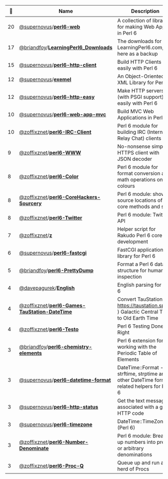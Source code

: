 |:star2: | Name | Description | 🌍|
|---|---|---|---|
|20|[@supernovus](https://github.com/supernovus)/[**perl6-web**](https://github.com/supernovus/perl6-web)|A collection of libraries for making Web Apps in Perl 6||
|17|[@briandfoy](https://github.com/briandfoy)/[**LearningPerl6_Downloads**](https://github.com/briandfoy/LearningPerl6_Downloads)|The downloads for LearningPerl6.com, here as a backup||
|15|[@supernovus](https://github.com/supernovus)/[**perl6-http-client**](https://github.com/supernovus/perl6-http-client)|Build HTTP Clients easily with Perl 6||
|12|[@supernovus](https://github.com/supernovus)/[**exemel**](https://github.com/supernovus/exemel)|An Object-Oriented XML Library for Perl 6||
|12|[@supernovus](https://github.com/supernovus)/[**perl6-http-easy**](https://github.com/supernovus/perl6-http-easy)|Make HTTP servers (with PSGI support) easily with Perl 6||
|10|[@supernovus](https://github.com/supernovus)/[**perl6-web-app-mvc**](https://github.com/supernovus/perl6-web-app-mvc)|Build MVC Web Applications in Perl 6.||
|10|[@zoffixznet](https://github.com/zoffixznet)/[**perl6-IRC-Client**](https://github.com/zoffixznet/perl6-IRC-Client)|Perl 6 module for building IRC (Internet Relay Chat) clients||
|9|[@zoffixznet](https://github.com/zoffixznet)/[**perl6-WWW**](https://github.com/zoffixznet/perl6-WWW)|No-nonsense simple HTTPS client with JSON decoder||
|8|[@zoffixznet](https://github.com/zoffixznet)/[**perl6-Color**](https://github.com/zoffixznet/perl6-Color)|Perl 6 module for format conversion and math operations on colours||
|8|[@zoffixznet](https://github.com/zoffixznet)/[**perl6-CoreHackers-Sourcery**](https://github.com/zoffixznet/perl6-CoreHackers-Sourcery)|Perl 6 module: show source locations of core methods and subs||
|8|[@zoffixznet](https://github.com/zoffixznet)/[**perl6-Twitter**](https://github.com/zoffixznet/perl6-Twitter)|Perl 6 module: Twitter API||
|7|[@zoffixznet](https://github.com/zoffixznet)/[**z**](https://github.com/zoffixznet/z)|Helper script for Rakudo Perl 6 core development||
|6|[@supernovus](https://github.com/supernovus)/[**perl6-fastcgi**](https://github.com/supernovus/perl6-fastcgi)|FastCGI application library for Perl 6||
|5|[@briandfoy](https://github.com/briandfoy)/[**perl6-PrettyDump**](https://github.com/briandfoy/perl6-PrettyDump)|Format a Perl 6 data structure for human inspection||
|4|[@davepagurek](https://github.com/davepagurek)/[**English**](https://github.com/davepagurek/English)|English parsing for Perl 6||
|4|[@zoffixznet](https://github.com/zoffixznet)/[**perl6-Games-TauStation-DateTime**](https://github.com/zoffixznet/perl6-Games-TauStation-DateTime)|Convert TauStation's ( https://taustation.space ) Galactic Central Time to Old Earth Time||
|4|[@zoffixznet](https://github.com/zoffixznet)/[**perl6-Testo**](https://github.com/zoffixznet/perl6-Testo)|Perl 6 Testing Done Right||
|3|[@briandfoy](https://github.com/briandfoy)/[**perl6-chemistry-elements**](https://github.com/briandfoy/perl6-chemistry-elements)|Perl 6 extension for working with the Periodic Table of Elements||
|3|[@supernovus](https://github.com/supernovus)/[**perl6-datetime-format**](https://github.com/supernovus/perl6-datetime-format)|DateTime::Format -- strftime, strptime and other DateTime format related helpers for Perl 6||
|3|[@supernovus](https://github.com/supernovus)/[**perl6-http-status**](https://github.com/supernovus/perl6-http-status)|Get the text message associated with a given HTTP code||
|3|[@supernovus](https://github.com/supernovus)/[**perl6-timezone**](https://github.com/supernovus/perl6-timezone)|DateTime::TimeZone (Perl 6)||
|3|[@zoffixznet](https://github.com/zoffixznet)/[**perl6-Number-Denominate**](https://github.com/zoffixznet/perl6-Number-Denominate)|Perl 6 module: Break up numbers into preset or arbitrary denominations||
|3|[@zoffixznet](https://github.com/zoffixznet)/[**perl6-Proc-Q**](https://github.com/zoffixznet/perl6-Proc-Q)|Queue up and run a herd of Procs||

